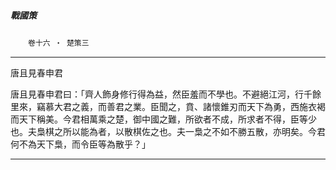 

##### 戰國策
　　`卷十六 ‧ 楚策三`

* * *

唐且見春申君

唐且見春申君曰：「齊人飾身修行得為益，然臣羞而不學也。不避絕江河，行千餘里來，竊慕大君之義，而善君之業。臣聞之，賁、諸懷錐刃而天下為勇，西施衣褐而天下稱美。今君相萬乘之楚，御中國之難，所欲者不成，所求者不得，臣等少也。夫梟棋之所以能為者，以散棋佐之也。夫一梟之不如不勝五散，亦明矣。今君何不為天下梟，而令臣等為散乎？」

* * *

